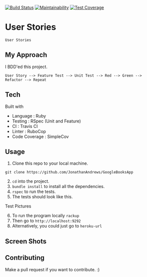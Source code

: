 [![Build Status](https://travis-ci.com/JonathanAndrews/GoogleBooksApp.svg?branch=master)](https://travis-ci.com/JonathanAndrews/GoogleBooksApp)
[![Maintainability](https://api.codeclimate.com/v1/badges/aa40fab363db336432d7/maintainability)](https://codeclimate.com/github/JonathanAndrews/GoogleBooksApp/maintainability)
[![Test Coverage](https://api.codeclimate.com/v1/badges/aa40fab363db336432d7/test_coverage)](https://codeclimate.com/github/JonathanAndrews/GoogleBooksApp/test_coverage)



# User Stories

```
User Stories

```
## My Approach

I BDD'ed this project.

`User Story --> Feature Test --> Unit Test --> Red --> Green --> Refactor --> Repeat`

## Tech

Built with

* Language      : Ruby
* Testing       : RSpec (Unit and Feature)
* CI            : Travis CI
* Linter        : RuboCop
* Code Coverage : SimpleCov 

## Usage

1. Clone this repo to your local machine.
```
git clone https://github.com/JonathanAndrews/GoogleBooksApp
```
2. `cd` into the project.
2. `bundle install` to install all the dependencies.
2. `rspec` to run the tests.
2. The tests should look like this.

Test Pictures

6. To run the program locally `rackup`
7. Then go to `http://localhost:9292`
8. Alternatively, you could just go to 
`heroku-url` 

## Screen Shots

## Contributing

Make a pull request if you want to contribute. :)
